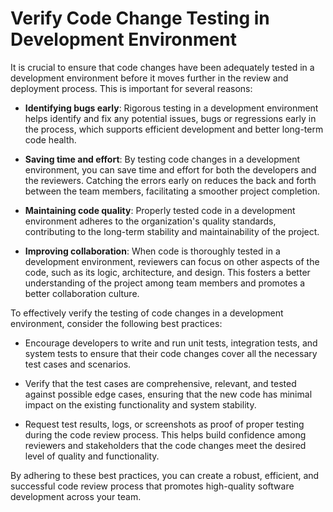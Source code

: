 # Verify Code Change Testing in Development Environment

It is crucial to ensure that code changes have been adequately tested in a development environment before it moves further in the review and deployment process. This is important for several reasons:

- **Identifying bugs early**: Rigorous testing in a development environment helps identify and fix any potential issues, bugs or regressions early in the process, which supports efficient development and better long-term code health.

- **Saving time and effort**: By testing code changes in a development environment, you can save time and effort for both the developers and the reviewers. Catching the errors early on reduces the back and forth between the team members, facilitating a smoother project completion.

- **Maintaining code quality**: Properly tested code in a development environment adheres to the organization's quality standards, contributing to the long-term stability and maintainability of the project.

- **Improving collaboration**: When code is thoroughly tested in a development environment, reviewers can focus on other aspects of the code, such as its logic, architecture, and design. This fosters a better understanding of the project among team members and promotes a better collaboration culture.

To effectively verify the testing of code changes in a development environment, consider the following best practices:

- Encourage developers to write and run unit tests, integration tests, and system tests to ensure that their code changes cover all the necessary test cases and scenarios.

- Verify that the test cases are comprehensive, relevant, and tested against possible edge cases, ensuring that the new code has minimal impact on the existing functionality and system stability.

- Request test results, logs, or screenshots as proof of proper testing during the code review process. This helps build confidence among reviewers and stakeholders that the code changes meet the desired level of quality and functionality.

By adhering to these best practices, you can create a robust, efficient, and successful code review process that promotes high-quality software development across your team.